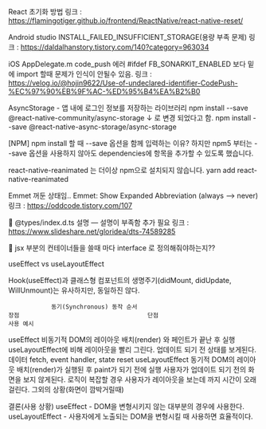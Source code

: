 React 초기화 방법
링크 : https://flamingotiger.github.io/frontend/ReactNative/react-native-reset/

Android studio INSTALL_FAILED_INSUFFICIENT_STORAGE(용량 부족 문제)
링크 : https://daldalhanstory.tistory.com/140?category=963034

iOS AppDelegate.m code_push 에러
#ifdef FB_SONARKIT_ENABLED 보다 밑에 import 할때 문제가 인식이 안될수 있음.
링크 : https://velog.io/@hojin9622/Use-of-undeclared-identifier-CodePush-%EC%97%90%EB%9F%AC-%ED%95%B4%EA%B2%B0

AsyncStorage - 앱 내에 로그인 정보를 저장하는 라이브러리
npm install --save @react-native-community/async-storage
↓ 로 변경 되었다고 함.
npm install --save @react-native-async-storage/async-storage

[NPM] npm install 할 때 --save 옵션을 함께 입력하는 이유?
하지만 npm5 부터는 --save 옵션을 사용하지 않아도 dependencies에 항목을 추가할 수 있도록 했습니다.

react-native-reanimated 는 더이상 npm으로 설치되지 않습니다.
yarn add react-native-reanimated

Emmet 꺼둔 상태임..
Emmet: Show Expanded Abbreviation (always —> never)
링크 : https://oddcode.tistory.com/107

📌 @types/index.d.ts 설명 — 설명이 부족함 추가 필요
링크 : https://www.slideshare.net/gloridea/dts-74589285

📌 jsx 부분의 컨테이너들을 쓸때 마다 interface 로 정의해줘야하는지??

useEffect vs useLayoutEffect

Hook(useEffect)과 클래스형 컴포넌트의 생명주기(didMount, didUpdate, WillUnmount)는 유사하지만, 동일하진 않다.

    			동기(Synchronous)	동작 순서												장점									  단점						  	   사용 예시

useEffect 비동기적 DOM의 레이아웃 배치(render) 와 페인트가 끝난 후 실행 useLayoutEffect에 비해 레이아웃을 빨리 그린다. 업데이트 되기 전 상태를 보게된다. 데이터 fetch, event handler, state reset
useLayoutEffect 동기적 DOM의 레이아웃 배치(render)가 실행된 후 paint가 되기 전에 실행 사용자가 업데이트 되기 전의 화면을 보지 않게된다. 로직이 복잡할 경우 사용자가 레이아웃을
보는데 까지 시간이 오래걸린다. 그외의 상황(화면이 깜박거릴때)

결론(사용 상황)
useEffect - DOM을 변형시키지 않는 대부분의 경우에 사용한다.
useLayoutEffect - 사용자에게 노출되는 DOM을 변형시킬 때 사용하면 효율적이다.
